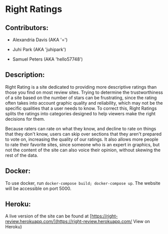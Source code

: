 # Right Ratings

## Contributors:

* Alexandria Davis (AKA '=')

* Juhi Park (AKA 'juhipark')

* Samuel Peters (AKA 'hello57748')

## Description:

Right Rating is a site dedicated to providing more descriptive ratings than those you find on most review sites. Trying to determine the trustworthiness of a site based on the number of stars can be frustrating, since the rating often takes into account graphic quality and reliability, which may not be the specific qualities that a user needs to know. To correct this, Right Ratings splits the ratings into categories designed to help viewers make the right decisions for them.

Because raters can rate on what they know, and decline to rate on things that they don't know, users can skip over sections that they aren't prepared to vote on, increasing the quality of our ratings. It also allows more people to rate their favorite sites, since someone who is an expert in graphics, but not the content of the site can also voice their opinion, without skewing the rest of the data.



## Docker:

  To use docker, run `docker-compose build; docker-compose up`. The website will be accessible on port 5000.

## Heroku:

 A live version of the site can be found at [https://right-review.herokuapp.com/](https://right-review.herokuapp.com/ View on Heroku)
